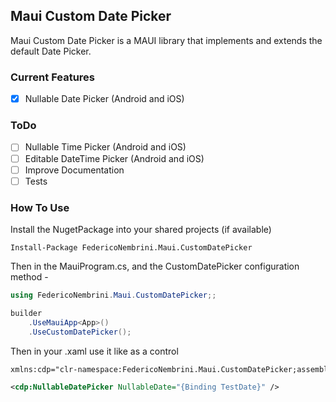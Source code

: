 ## Maui Custom Date Picker
Maui Custom Date Picker is a MAUI library that implements and extends the default Date Picker.

### Current Features
- [x] Nullable Date Picker (Android and iOS)

### ToDo
- [ ] Nullable Time Picker (Android and iOS)
- [ ] Editable DateTime Picker (Android and iOS)
- [ ] Improve Documentation
- [ ] Tests

### How To Use
Install the NugetPackage into your shared projects (if available)
```
Install-Package FedericoNembrini.Maui.CustomDatePicker
```
Then in the MauiProgram.cs, and the CustomDatePicker configuration method - 
```csharp
using FedericoNembrini.Maui.CustomDatePicker;;
```
```csharp
builder
    .UseMauiApp<App>()
    .UseCustomDatePicker();
```
Then in your .xaml use it like as a control
```xml
xmlns:cdp="clr-namespace:FedericoNembrini.Maui.CustomDatePicker;assembly=MauiCustomDatePicker"

<cdp:NullableDatePicker NullableDate="{Binding TestDate}" />
```